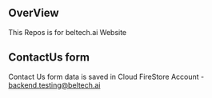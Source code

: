 ## OverView
This Repos is for beltech.ai Website

## ContactUs form
Contact Us form data is saved in Cloud FireStore
Account - backend.testing@beltech.ai

